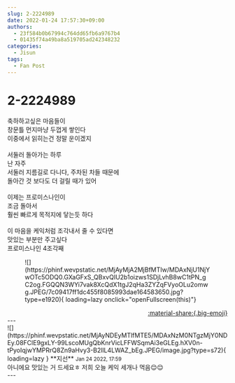 ```yaml
---
slug: 2-2224989
date: 2022-01-24 17:57:30+09:00
authors:
  - 23f584b0b67994c764dd65fb6a9767b4
  - 01435f74a49ba8a519705ad242348232
categories:
  - Jisun
tags:
  - Fan Post
---
```


# 2-2224989

<div class="post-container" markdown="1">
<div class="content-container md-sidebar__scrollwrap" markdown="1">

축하하고싶은 마음들이<br>창문틀 먼지마냥 두껍게 쌓인다<br>이중에서 읽히는건 정말 운이겠지<br><br>서둘러 돌아가는 하루<br>난 자주<br>서둘러 지름길로 다니다, 주차된 차들 때문에<br>돌아간 것 보다도 더 걸릴 때가 있어<br><br>이제는 프로미스나인이<br>조금 돌아서<br>훨씬 빠르게 목적지에 닿는듯 하다<br><br>이 마음을 케익처럼 조각내서 줄 수 있다면<br>맛있는 부분만 주고싶다<br>프로미스나인 4조각째<br>
<figure markdown="1">
![](https://phinf.wevpstatic.net/MjAyMjA2MjBfMTIw/MDAxNjU1NjYwOTc5ODQ0.GXaGFxS_QBxvQIU2b1oizws1SDjLvhB8wC1tPN_gC2og.FGQQN3WYi7vak8XcQdX1tgJ2qHa3ZYZqFVyoOLu2omwg.JPEG/7c09417ff1dc455f8085993dae164583650.jpg?type=e1920){ loading=lazy onclick="openFullscreen(this)"}
</figure>


</div>
</div>

<div style="text-align: right;" markdown="1">
<a href="https://weverse.io/fromis9/fanpost/2-2224989" style="text-align: right;">:material-share:{.big-emoji}</a>
</div>
---

<div class="comments-container md-sidebar__scrollwrap" markdown="1">
<div class="comment" markdown="1">
<div class='id-container' markdown="1">
![](https://phinf.wevpstatic.net/MjAyNDEyMTlfMTE5/MDAxNzM0NTgzMjY0NDEy.08FClE9gxLY-99LscoMUgQbKnrVicLFFWSqmAi3eGLEg.hXV0n-tPyoIqjwYMPRrQ8Zn9aHvy3-B2llL4LWAZ_bEg.JPEG/image.jpg?type=s72){ loading=lazy }
**<span class="artist">지선</span>** <small>Jan 24 2022, 17:59</small><br>
</div>
<div class='comment-body' markdown="1">
아니에요 맛있는 거 드세요ㅎ 저희 오늘 케익 세개나 먹음😌😌
</div>
</div>
</div>
---
